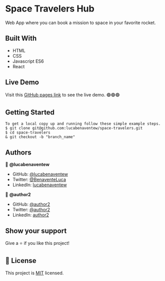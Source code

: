 # Space Travelers Hub

Web App where you can book a mission to space in your favorite rocket.

## Built With

- HTML
- CSS
- Javascript ES6
- React

## Live Demo
Visit this [GitHub pages link](https://lucabenaventew.github.io/) to see the live demo. 🟢🟢🟢

## Getting Started

```
To get a local copy up and running follow these simple example steps.
$ git clone git@github.com:lucabenaventew/space-travelers.git
$ cd space-travelers
& git checkout -b "branch_name"
```

## Authors

👤 **@lucabenaventew**

- GitHub: [@lucabenaventew](https://github.com/lucabenaventew)
- Twitter: [@BenaventeLuca](https://twitter.com/BenaventeLuca)
- LinkedIn: [lucabenaventew](https://linkedin.com/in/lucabenaventew/)

👤 **@author2**

- GitHub: [@author2](https://github.com/author2)
- Twitter: [@author2](https://twitter.com/author2)
- LinkedIn: [author2](https://linkedin.com/in/author2/)


## Show your support

Give a ⭐️ if you like this project!


## 📝 License

This project is [MIT](./MIT.md) licensed.